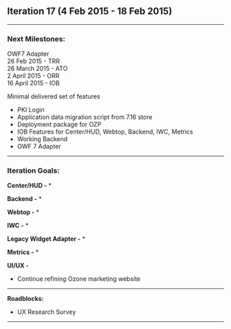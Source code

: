 ## Iteration 17 (4 Feb 2015 - 18 Feb 2015)

***

### Next Milestones:
OWF7 Adapter
<br>26 Feb 2015 - TRR
<br>26 March 2015 - ATO
<br>2 April 2015 - ORR
<br>16 April 2015 - IOB

Minimal delivered set of features
* PKI Login
* Application data migration script from 7.16 store
* Deployment package for OZP
* IOB Features for Center/HUD, Webtop, Backend, IWC, Metrics
* Working Backend
* OWF 7 Adapter


***

### Iteration Goals:
**Center/HUD -**
* 

**Backend -**
* 

**Webtop -**
*  

**IWC -**
* 


**Legacy Widget Adapter -**
* 

**Metrics -**
* 


**UI/UX -**
* Continue refining Ozone marketing website

***

**Roadblocks:**
* UX Research Survey


***